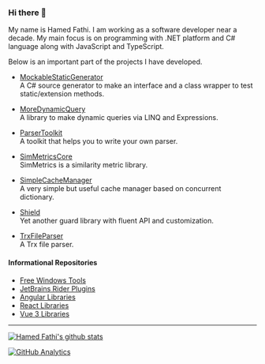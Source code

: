 ### Hi there 👋

My name is Hamed Fathi. I am working as a software developer near a decade. My main focus is on programming with .NET platform and C# language along with JavaScript and TypeScript. 

Below is an important part of the projects I have developed.

* [MockableStaticGenerator](https://github.com/HamedFathi/MockableStaticGenerator)<br/>
A C# source generator to make an interface and a class wrapper to test static/extension methods.

* [MoreDynamicQuery](https://github.com/HamedFathi/MoreDynamicQuery)<br/>
A library to make dynamic queries via LINQ and Expressions.

* [ParserToolkit](https://github.com/HamedFathi/ParserToolkit)<br/>
A toolkit that helps you to write your own parser.

* [SimMetricsCore](https://github.com/HamedFathi/SimMetricsCore)<br/>
SimMetrics is a similarity metric library.

* [SimpleCacheManager](https://github.com/HamedFathi/SimpleCacheManager)<br/>
A very simple but useful cache manager based on concurrent dictionary.

* [Shield](https://github.com/HamedFathi/Shield)<br/>
Yet another guard library with fluent API and customization.

* [TrxFileParser](https://github.com/HamedFathi/TrxFileParser)<br/>
A Trx file parser.

#### Informational Repositories

* [Free Windows Tools](https://github.com/HamedFathi/free-windows-tools)
* [JetBrains Rider Plugins](https://github.com/HamedFathi/JetBrainsRiderPlugins)
* [Angular Libraries](https://github.com/HamedFathi/AngularFrameworkLibs)
* [React Libraries](https://github.com/HamedFathi/ReactFrameworkLibs)
* [Vue 3 Libraries](https://github.com/HamedFathi/VueFrameworkLibs)

<hr/>

[![Hamed Fathi's github stats](https://github-readme-stats.vercel.app/api?username=hamedfathi&show_icons=true)](https://hamedfathi.me)

[![GitHub Analytics](https://github-readme-stats.vercel.app/api/top-langs/?username=hamedfathi&layout=compact)](https://hamedfathi.me)


